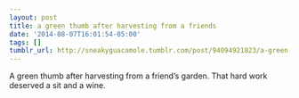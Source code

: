 ```yaml
---
layout: post
title: a green thumb after harvesting from a friends
date: '2014-08-07T16:01:54-05:00'
tags: []
tumblr_url: http://sneakyguacamole.tumblr.com/post/94094921823/a-green-thumb-after-harvesting-from-a-friends
---
```

A green thumb after harvesting from a friend’s garden. That hard work deserved a sit and a wine.
